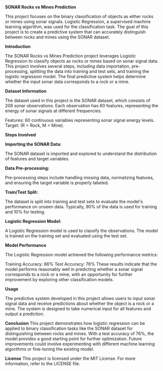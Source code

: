 **SONAR Rocks vs Mines Prediction**

This project focuses on the binary classification of objects as either rocks or mines using sonar signals. Logistic Regression, a supervised machine learning algorithm, was used for the classification task. The goal of this project is to create a predictive system that can accurately distinguish between rocks and mines using the SONAR dataset.

**Introduction**

The SONAR Rocks vs Mines Prediction project leverages Logistic Regression to classify objects as rocks or mines based on sonar signal data. This project involves several steps, including data importation, pre-processing, splitting the data into training and test sets, and training the logistic regression model. The final predictive system helps determine whether the input sonar data corresponds to a rock or a mine.

**Dataset Information**

The dataset used in this project is the SONAR dataset, which consists of 208 sonar observations. Each observation has 60 features, representing the energy of sonar signals at different frequencies.

Features: 60 continuous variables representing sonar signal energy levels.
Target: (R = Rock, M = Mine).

**Steps Involved**

**Importing the SONAR Data:**

The SONAR dataset is imported and explored to understand the distribution of features and target variables.

**Data Pre-processing:**

Pre-processing steps include handling missing data, normalizing features, and ensuring the target variable is properly labeled.

**Train/Test Split:**

The dataset is split into training and test sets to evaluate the model's performance on unseen data. Typically, 90% of the data is used for training and 10% for testing.

**Logistic Regression Model:**

A Logistic Regression model is used to classify the observations. The model is trained on the training set and evaluated using the test set.

**Model Performance**

The Logistic Regression model achieved the following performance metrics:

Training Accuracy: 86%
Test Accuracy: 76%
These results indicate that the model performs reasonably well in predicting whether a sonar signal corresponds to a rock or a mine, with an opportunity for further improvement by exploring other classification models.

**Usage**

The predictive system developed in this project allows users to input sonar signal data and receive predictions about whether the object is a rock or a mine. The system is designed to take numerical input for all features and output a prediction.

**Conclusion**
This project demonstrates how logistic regression can be applied to binary classification tasks like the SONAR dataset for distinguishing between rocks and mines. With a test accuracy of 76%, the model provides a good starting point for further optimization. Future improvements could involve experimenting with different machine learning algorithms or fine-tuning the existing model.

**License**
This project is licensed under the MIT License. For more information, refer to the LICENSE file.
